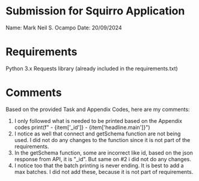 # Submission for Squirro Application
Name: Mark Neil S. Ocampo
Date: 20/09/2024

# Requirements
Python 3.x
Requests library (already included in the requirements.txt)

# Comments
Based on the provided Task and Appendix Codes, here are my comments:
1. I only followed what is needed to be printed based on the Appendix codes
print(f" - {item['_id']} - {item['headline.main']}")
2. I notice as well that connect and getSchema function are not being used. I did not do any changes to the function since it is not part of the requirements.
3. In the getSchema function, some are incorrect like id, based on the json response from API, it is "_id". But same on #2 i did not do any changes.
4. I notice too that the batch printing is never ending. It is best to add a max batches. I did not add these, because it is not part of requirements.

